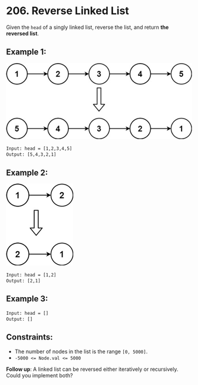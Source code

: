 # 206. Reverse Linked List

Given the `head` of a singly linked list, reverse the list, and return **the reversed list**.

## Example 1:

![Example 1](example1.png)

```
Input: head = [1,2,3,4,5]
Output: [5,4,3,2,1]
```

## Example 2:

![Example 2](example2.png)

```
Input: head = [1,2]
Output: [2,1]
```

## Example 3:

```
Input: head = []
Output: []
```

## Constraints:

- The number of nodes in the list is the range `[0, 5000]`.
- `-5000 <= Node.val <= 5000`

**Follow up**: A linked list can be reversed either iteratively or recursively. Could you implement both?
